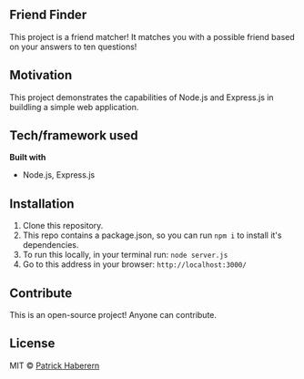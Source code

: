 ## Friend Finder
This project is a friend matcher! It matches you with a possible friend based on your answers to ten questions!


## Motivation
This project demonstrates the capabilities of Node.js and Express.js in buildling a simple web application.


## Tech/framework used

<b>Built with</b>
- Node.js, Express.js


 
## Installation
1. Clone this repository.
2. This repo contains a package.json, so you can run `npm i` to install it's dependencies.
3. To run this locally, in your terminal run: `node server.js`
4. Go to this address in your browser: `http://localhost:3000/`


## Contribute
This is an open-source project! Anyone can contribute. 


## License

MIT © [Patrick Haberern]()